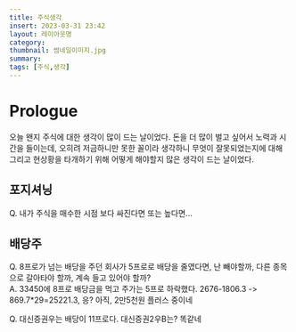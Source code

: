 ```yaml
---
title: 주식생각
insert: 2023-03-31 23:42
layout: 레이아웃명
category: 
thumbnail: 썸네일이미지.jpg
summary: 
tags: [주식,생각]
---
```


# Prologue
오늘 왠지 주식에 대한 생각이 많이 드는 날이었다. 돈을 더 많이 벌고 싶어서 노력과 시간을 들이는데, 오히려 저금하니만 못한 꼴이라 생각하니 무엇이 잘못되었는지에 대해 그리고 현상황을 타개하기 위해 어떻게 해야할지 많은 생각이 드는 날이었다.

## 포지셔닝
Q. 내가 주식을 매수한 시점 보다 싸진다면 또는 높다면...

## 배당주
Q. 8프로가 넘는 배당을 주던 회사가 5프로로 배당을 줄였다면, 난 빼야할까, 다른 종목으로 갈아타야 할까, 계속 들고 있어야 할까? <br/>
A. 33450에 8프로 배당금을 먹고 주가는 5프로 하락했다. 2676-1806.3 -> 869.7*29=25221.3, 응? 아직, 2만5천원 플러스 중이네

Q. 대신증권우는 배당이 11프로다. 대신증권2우B는? 똑같네

## 